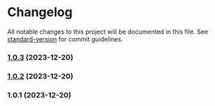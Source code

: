 # Changelog

All notable changes to this project will be documented in this file. See [standard-version](https://github.com/conventional-changelog/standard-version) for commit guidelines.

### [1.0.3](https://github.com/openfeed-org/sdk-js/compare/v1.0.2...v1.0.3) (2023-12-20)

### [1.0.2](https://github.com/openfeed-org/sdk-js/compare/v1.0.1...v1.0.2) (2023-12-20)

### 1.0.1 (2023-12-20)
